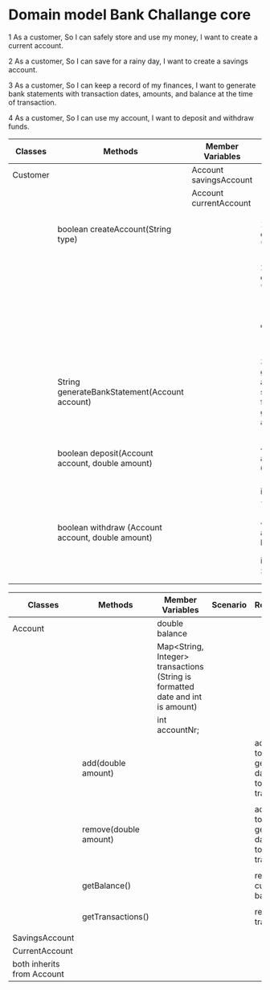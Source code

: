 # Domain model Bank Challange core 

1 As a customer,
So I can safely store and use my money,
I want to create a current account.

2 As a customer,
So I can save for a rainy day,
I want to create a savings account.

3 As a customer,
So I can keep a record of my finances,
I want to generate bank statements with transaction dates, amounts, and balance at the time of transaction.

4 As a customer,
So I can use my account,
I want to deposit and withdraw funds.


| Classes  | Methods                                           | Member Variables       | Scenario                                           | Result/Output                                       |
|----------|---------------------------------------------------|------------------------|----------------------------------------------------|-----------------------------------------------------|
| Customer |                                                   | Account savingsAccount |                                                    |                                                     |
|          |                                                   | Account currentAccount |                                                    |                                                     |
|          |                                                   |                        |                                                    |                                                     |
|          | boolean createAccount(String type)                |                        | 1. if type equals "Current"                        | initializes a current account return true           |
|          |                                                   |                        | 2. if type equals "Savings"                        | initializes a savings account return true           |
|          |                                                   |                        | else                                               | output message invalid account type return false    |
|          |                                                   |                        |                                                    |                                                     |
|          | String generateBankStatement(Account account)     |                        | 3. generate a bank statement for the given account | Returns a bank statement                            |
|          |                                                   |                        |                                                    |                                                     |
|          | boolean deposit(Account account, double amount)   |                        | 4. if amount > 0                                   | add amount to balance of giving account return true |
|          |                                                   |                        | if amount < 0                                      | return false                                        |
|          |                                                   |                        |                                                    |                                                     |
|          | boolean withdraw (Account account, double amount) |                        | 4. if amount < balance                             | remove amount from balance return true              |
|          |                                                   |                        | if amount > balance                                | return false                                        |
|          |                                                   |                        |                                                    |                                                     |
|          |                                                   |                        |                                                    |                                                     |


| Classes                    | Methods               | Member Variables                                                               | Scenario | Result/Output                                                    |
|----------------------------|-----------------------|--------------------------------------------------------------------------------|----------|------------------------------------------------------------------|
| Account                    |                       | double balance                                                                 |          |                                                                  |
|                            |                       | Map<String, Integer> transactions (String is formatted date and int is amount) |          |                                                                  |
|                            |                       | int accountNr;                                                                 |          |                                                                  |
|                            | add(double amount)    |                                                                                |          | adds amount to balance, generates date and adds to transactions  |
|                            |                       |                                                                                |          |                                                                  |
|                            | remove(double amount) |                                                                                |          | adds amount to balance, generates date and adds to transactions  |
|                            |                       |                                                                                |          |                                                                  |
|                            | getBalance()          |                                                                                |          | returns current balance                                          |
|                            |                       |                                                                                |          |                                                                  |
|                            | getTransactions()     |                                                                                |          | returns transactions                                             |
|                            |                       |                                                                                |          |                                                                  |
| SavingsAccount             |                       |                                                                                |          |                                                                  |
| CurrentAccount             |                       |                                                                                |          |                                                                  |
| both inherits from Account |                       |                                                                                |          |                                                                  |



